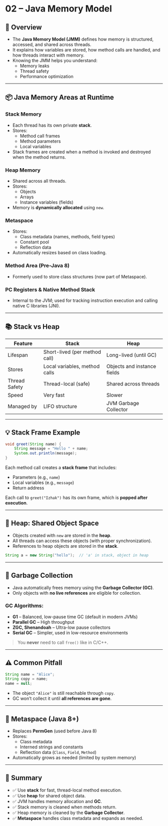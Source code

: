 # 02 – Java Memory Model

## 🧠 Overview

- The **Java Memory Model (JMM)** defines how memory is structured, accessed, and shared across threads.
- It explains how variables are stored, how method calls are handled, and how threads interact with memory.
- Knowing the JMM helps you understand:
  - Memory leaks
  - Thread safety
  - Performance optimization

---

## 📦 Java Memory Areas at Runtime

### Stack Memory
- Each thread has its own private **stack**.
- Stores:
  - Method call frames
  - Method parameters
  - Local variables
- Stack frames are created when a method is invoked and destroyed when the method returns.

### Heap Memory
- Shared across all threads.
- Stores:
  - Objects
  - Arrays
  - Instance variables (fields)
- Memory is **dynamically allocated** using `new`.

### Metaspace
- Stores:
  - Class metadata (names, methods, field types)
  - Constant pool
  - Reflection data
- Automatically resizes based on class loading.

### Method Area (Pre-Java 8)
- Formerly used to store class structures (now part of Metaspace).

### PC Registers & Native Method Stack
- Internal to the JVM; used for tracking instruction execution and calling native C libraries (JNI).

---

## 📚 Stack vs Heap

| Feature        | Stack                           | Heap                            |
|----------------|----------------------------------|---------------------------------|
| Lifespan       | Short-lived (per method call)    | Long-lived (until GC)           |
| Stores         | Local variables, method calls    | Objects and instance fields     |
| Thread Safety  | Thread-local (safe)              | Shared across threads           |
| Speed          | Very fast                        | Slower                          |
| Managed by     | LIFO structure                   | JVM Garbage Collector           |

---

## 💡 Stack Frame Example

```java
void greet(String name) {
    String message = "Hello " + name;
    System.out.println(message);
}
```
Each method call creates a **stack frame** that includes:
- Parameters (e.g., `name`)
- Local variables (e.g., `message`)
- Return address

Each call to `greet("Izhak")` has its own frame, which is **popped after execution**.

---

## 🔁 Heap: Shared Object Space

- Objects created with `new` are stored in the **heap**.
- All threads can access these objects (with proper synchronization).
- References to heap objects are stored in the **stack**.
```java
String a = new String("hello");  // 'a' in stack, object in heap
```
---

## 🧹 Garbage Collection

- Java automatically frees memory using the **Garbage Collector (GC)**.
- Only objects with **no live references** are eligible for collection.

### GC Algorithms:
- **G1** – Balanced, low-pause time GC (default in modern JVMs)
- **Parallel GC** – High throughput
- **ZGC, Shenandoah** – Ultra-low pause collectors
- **Serial GC** – Simpler, used in low-resource environments

> You **never** need to call `free()` like in C/C++.

---

## ⚠️ Common Pitfall
```java
String name = "Alice";
String copy = name;
name = null;
```
- The object `"Alice"` is still reachable through `copy`.
- GC won’t collect it until **all references are gone**.

---

## 🧠 Metaspace (Java 8+)

- Replaces **PermGen** (used before Java 8)
- Stores:
  - Class metadata
  - Interned strings and constants
  - Reflection data (`Class`, `Field`, `Method`)
- Automatically grows as needed (limited by system memory)

---

## 🔁 Summary

- ✅ Use **stack** for fast, thread-local method execution.
- ✅ Use **heap** for shared object data.
- ✅ JVM handles memory allocation and **GC**.
- ✅ Stack memory is cleaned when methods return.
- ✅ Heap memory is cleaned by the **Garbage Collector**.
- ✅ **Metaspace** handles class metadata and expands as needed.
